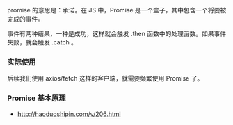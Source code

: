 promise 的意思是：承诺。在 JS 中，Promise 是一个盒子，其中包含一个将要被完成的事件。

事件有两种结果，一种是成功，这样就会触发 .then 函数中的处理函数。如果事件失败，就会触发 .catch 。

### 实际使用

后续我们使用 axios/fetch 这样的客户端，就需要频繁使用 Promise 了。

### Promise 基本原理

- http://haoduoshipin.com/v/206.html
